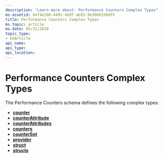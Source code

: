 ```yaml
---
description: "Learn more about: Performance Counters Complex Types"
ms.assetid: b474e2b0-4491-4b0f-ab93-9e3080330d55
title: Performance Counters Complex Types
ms.topic: article
ms.date: 05/31/2018
topic_type: 
- kbArticle
api_name: 
api_type: 
api_location: 
---
```


# Performance Counters Complex Types

The Performance Counters schema defines the following complex types:

-   [**counter**](performance-counters-counter-complex-type.md)
-   [**counterAttribute**](performance-counters-counterattribute-complex-type.md)
-   [**counterAttributes**](performance-counters-counterattributes-complex-type.md)
-   [**counters**](performance-counters-counters-complex-type.md)
-   [**counterSet**](performance-counters-counterset-complex-type.md)
-   [**provider**](performance-counters-provider-complex-type.md)
-   [**struct**](performance-counters-struct-complex-type.md)
-   [**structs**](performance-counters-structs-complex-type.md)

 

 



